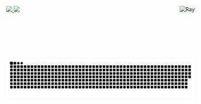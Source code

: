<div>
<a href="https://github.com/rayenealmeida">
   <img align="right" alt="Ray" src="https://i.picasion.com/pic91/808a44e53271d937f9fc437b9a32c1ba.gif" height="140em"/>
 <img height="140em" src="https://github-readme-stats.vercel.app/api?username=rayenealmeida&show_icons=true&theme=dracula&include_all_commits=true&count_private=true"/>
  <img height="140em" src="https://github-readme-stats.vercel.app/api/top-langs/?username=rayenealmeida&layout=compact&langs_count=7&theme=dracula"/>
  
</div>

##

<div> 
  
  ![Snake animation](https://github.com/rayenealmeida/rayenealmeida/blob/output/github-contribution-grid-snake.svg)
 
</div>
